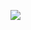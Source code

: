[<img src="https://github.com/feigns/feigns/assets/110311925/f964829e-6845-4840-a09c-f0b642626282">](https://egirl.website/)

